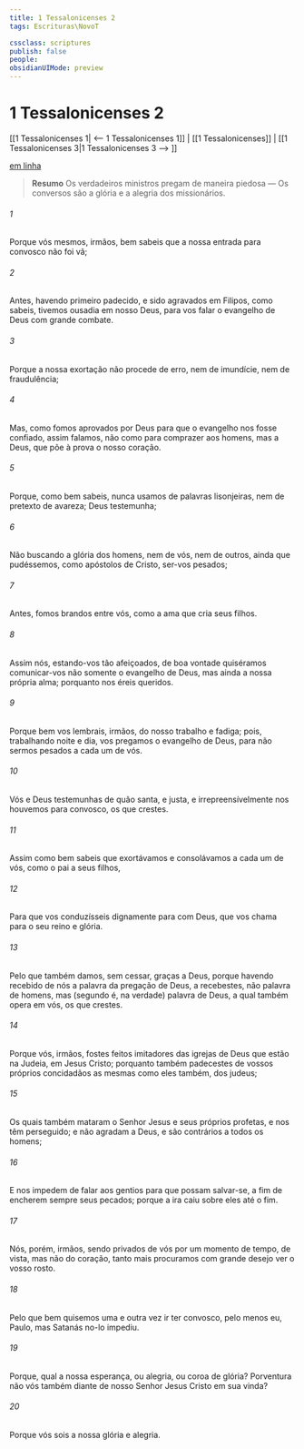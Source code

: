 ```yaml
---
title: 1 Tessalonicenses 2
tags: Escrituras\NovoT

cssclass: scriptures
publish: false
people:
obsidianUIMode: preview
---
```


# 1 Tessalonicenses 2
[[1 Tessalonicenses 1| <-- 1 Tessalonicenses 1]] | [[1 Tessalonicenses]] | [[1 Tessalonicenses 3|1 Tessalonicenses 3 --> ]]

[em linha](https://churchofjesuschrist.org/study/scriptures/nt/1-thes/2?lang=por)

> __Resumo__
Os verdadeiros ministros pregam de maneira piedosa — Os conversos são a glória e a alegria dos missionários.

###### 1 
Porque vós mesmos, irmãos, bem sabeis que a nossa entrada para convosco não foi vã;

###### 2 
Antes, havendo primeiro padecido, e sido agravados em Filipos, como sabeis, tivemos ousadia em nosso Deus, para vos falar o evangelho de Deus com grande combate.

###### 3 
Porque a nossa exortação não procede de erro, nem de imundície, nem de fraudulência;

###### 4 
Mas, como fomos aprovados por Deus para que o evangelho nos fosse confiado, assim falamos, não como para comprazer aos homens, mas a Deus, que põe à prova o nosso coração.

###### 5 
Porque, como bem sabeis, nunca usamos de palavras lisonjeiras, nem de pretexto de avareza; Deus  testemunha;

###### 6 
Não buscando a glória dos homens, nem de vós, nem de outros, ainda que pudéssemos, como apóstolos de Cristo, ser-vos pesados;

###### 7 
Antes, fomos brandos entre vós, como a ama que cria seus filhos.

###### 8 
Assim nós, estando-vos tão afeiçoados, de boa vontade quiséramos comunicar-vos não somente o evangelho de Deus, mas ainda a nossa própria alma; porquanto nos éreis  queridos.

###### 9 
Porque bem vos lembrais, irmãos, do nosso trabalho e fadiga; pois, trabalhando noite e dia, vos pregamos o evangelho de Deus, para não sermos pesados a cada um de vós.

###### 10 
Vós e Deus  testemunhas de quão santa, e justa, e irrepreensívelmente nos houvemos para convosco, os que crestes.

###### 11 
Assim como bem sabeis que exortávamos e consolávamos a cada um de vós, como o pai a seus filhos,

###### 12 
Para que vos conduzísseis dignamente para com Deus, que vos chama para o seu reino e glória.

###### 13 
Pelo que também damos, sem cessar, graças a Deus, porque havendo recebido de nós a palavra da pregação de Deus, a recebestes, não  palavra de homens, mas (segundo é, na verdade)  palavra de Deus, a qual também opera em vós, os que crestes.

###### 14 
Porque vós, irmãos, fostes feitos imitadores das igrejas de Deus que estão na Judeia, em Jesus Cristo; porquanto também padecestes de vossos próprios concidadãos as mesmas  como eles também, dos judeus;

###### 15 
Os quais também mataram o Senhor Jesus e seus próprios profetas, e nos têm perseguido; e não agradam a Deus, e são contrários a todos os homens;

###### 16 
E nos impedem de falar aos gentios para que possam salvar-se, a fim de encherem sempre  seus pecados; porque a ira  caiu sobre eles até o fim.

###### 17 
Nós, porém, irmãos, sendo privados de vós por um momento de tempo, de vista, mas não do coração, tanto mais procuramos com grande desejo ver o vosso rosto.

###### 18 
Pelo que bem quisemos uma e outra vez ir ter convosco, pelo menos eu, Paulo, mas Satanás no-lo impediu.

###### 19 
Porque, qual  a nossa esperança, ou alegria, ou coroa de glória? Porventura não  vós também diante de nosso Senhor Jesus Cristo em sua vinda?

###### 20 
Porque vós sois a nossa glória e alegria.

